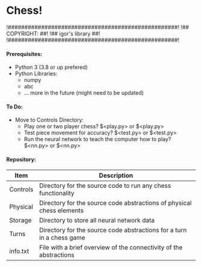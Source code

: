 # Chess!

!###################################################!
!## COPYRIGHT:                                    ##!
!##           igor's library                      ##!
!###################################################!  

#### Prerequisites:
* Python 3 (3.8 or up prefered)
* Python Libraries:
    * numpy
    * abc
    - ... more in the future (might need to be updated)

#### To Do:
* Move to Controls Directory:
    * Play one or two player chess? $<play.py> or $<play.py>
    * Test piece movement for accuracy? $<test.py> or $<test.py>
    * Run the neural network to teach the computer how to play? $<nn.py> or $<nn.py>

#### Repository:
Item | Description
-----|------------
Controls | Directory for the source code to run any chess functionality
Physical | Directory for the source code abstractions of physical chess elements
Storage | Directory to store all neural network data
Turns | Directory for the source code abstractions for a turn in a chess game
info.txt | File with a brief overview of the connectivity of the abstractions